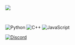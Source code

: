 ![](https://komarev.com/ghpvc/?username=atl1337&color=white)

<div align="center">
  <a href="https://github.com/atl1337">
    <br>
  </a>
</div>

![Python](https://img.shields.io/badge/Python-3776AB?style=for-the-badge&logo=python&logoColor=white)
![C++](https://img.shields.io/badge/C++-00599C?style=for-the-badge&logo=c%2b%2b&logoColor=white)
![JavaScript](https://img.shields.io/badge/JavaScript-F7DF1E?style=for-the-badge&logo=javascript&logoColor=black)

[![Discord](https://img.shields.io/badge/Discord-atll..-blue?style=for-the-badge&logo=discord)](https://discord.gg/)  
